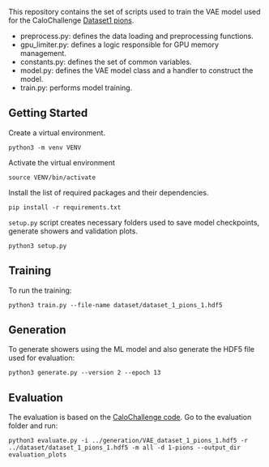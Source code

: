 
This repository contains the set of scripts used to train the VAE model used for the CaloChallenge [Dataset1 pions]().

- preprocess.py: defines the data loading and preprocessing functions.
- gpu_limiter.py: defines a logic responsible for GPU memory management.
- constants.py: defines the set of common variables.
- model.py: defines the VAE model class and a handler to construct the model.
- train.py: performs model training.

## Getting Started

Create a virtual environment.
```
python3 -m venv VENV
``` 

Activate the virtual environment

```
source VENV/bin/activate
``` 

Install the list of required packages and their dependencies.

```
pip install -r requirements.txt
``` 

`setup.py` script creates necessary folders used to save model checkpoints, generate showers and validation plots.

```
python3 setup.py
``` 

## Training

To run the training:
```
python3 train.py --file-name dataset/dataset_1_pions_1.hdf5
```


## Generation 

To generate showers using the ML model and also generate the HDF5 file used for evaluation:
```
python3 generate.py --version 2 --epoch 13
``` 

## Evaluation

The evaluation is based on the [CaloChallenge code](https://github.com/CaloChallenge/homepage). Go to the evaluation folder and run:
```
python3 evaluate.py -i ../generation/VAE_dataset_1_pions_1.hdf5 -r ../dataset/dataset_1_pions_1.hdf5 -m all -d 1-pions --output_dir evaluation_plots
``` 

